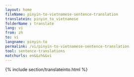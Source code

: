 ```yaml
---
layout: home
fileName: pinyin-to-vietnamese-sentence-translation
translatein: pinyin_to_vietnamese
folderName : translate
lang: vi
from: zh
to: vi
langname: pinyin-to
permalink: /vi/pinyin-to-vietnamese-sentence-translation
tool: sentence-translations
matchurls: en&&zh&&vi
---
```

{% include section/translateinto.html %}
